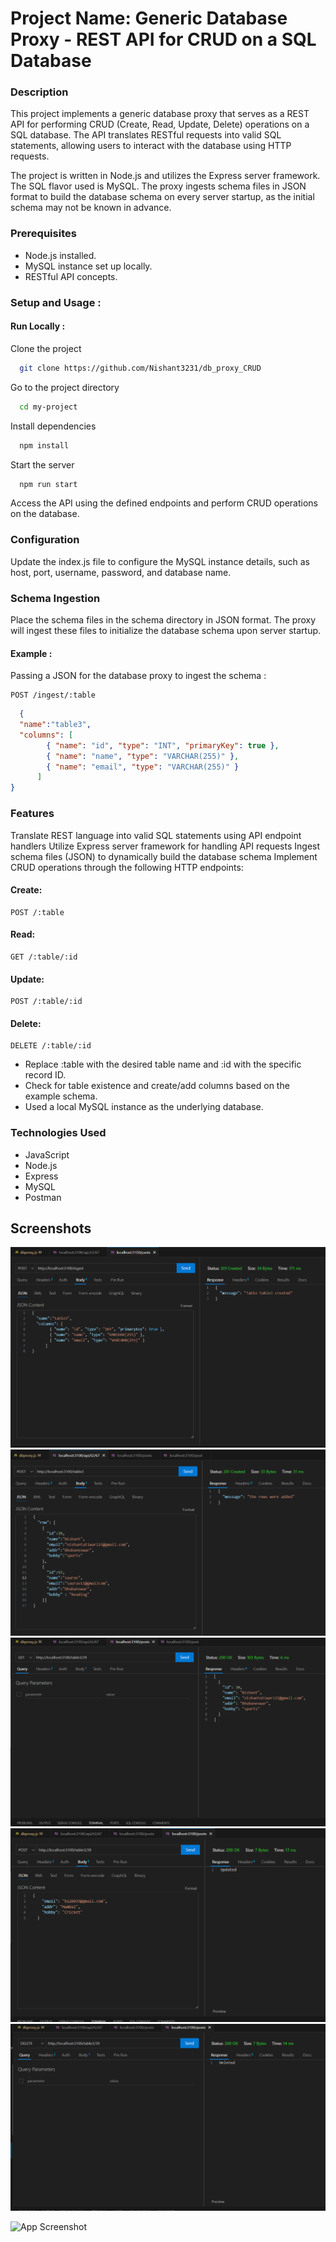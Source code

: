 # Project Name: Generic Database Proxy - REST API for CRUD on a SQL Database
### Description
This project implements a generic database proxy that serves as a REST API for performing CRUD (Create, Read, Update, Delete) operations on a SQL database. The API translates RESTful requests into valid SQL statements, allowing users to interact with the database using HTTP requests.

The project is written in Node.js and utilizes the Express server framework. The SQL flavor used is MySQL. The proxy ingests schema files in JSON format to build the database schema on every server startup, as the initial schema may not be known in advance.


### Prerequisites
- Node.js installed.
- MySQL instance set up locally.
- RESTful API concepts.
### Setup and Usage :
#### Run Locally :

Clone the project

```bash
  git clone https://github.com/Nishant3231/db_proxy_CRUD
```

Go to the project directory

```bash
  cd my-project
```

Install dependencies

```bash
  npm install
```

Start the server

```bash
  npm run start
```
Access the API using the defined endpoints and perform CRUD operations on the database.

### Configuration
Update the index.js file to configure the MySQL instance details, such as host, port, username, password, and database name.

### Schema Ingestion
Place the schema files in the schema directory in JSON format. The proxy will ingest these files to initialize the database schema upon server startup.
#### Example :
Passing a JSON for the database proxy to ingest the schema : 

```http
POST /ingest/:table
```

```JSON
  {
  "name":"table3",
  "columns": [
        { "name": "id", "type": "INT", "primaryKey": true },
        { "name": "name", "type": "VARCHAR(255)" },
        { "name": "email", "type": "VARCHAR(255)" }
      ]
}
```


### Features
Translate REST language into valid SQL statements using API endpoint handlers
Utilize Express server framework for handling API requests
Ingest schema files (JSON) to dynamically build the database schema
Implement CRUD operations through the following HTTP endpoints:
#### Create: 
```http
POST /:table
```
#### Read: 
```http
GET /:table/:id
```
#### Update: 
```http
POST /:table/:id
```
#### Delete: 
```http
DELETE /:table/:id
```
- Replace :table with the desired table name and :id with the specific record ID.
- Check for table existence and create/add columns based on the example schema.
- Used a local MySQL instance as the underlying database.

### Technologies Used
- JavaScript
- Node.js
- Express
- MySQL
- Postman


## Screenshots
![Ingesting Schema](INGEST_schema.png)
![Alt text](POST_req.png)
![Alt text](GET_req.png)
![Alt text](UPDATE_req.png)
![Alt text](DELETEquery.png)




![App Screenshot](https://via.placeholder.com/468x300?text=App+Screenshot+Here)
